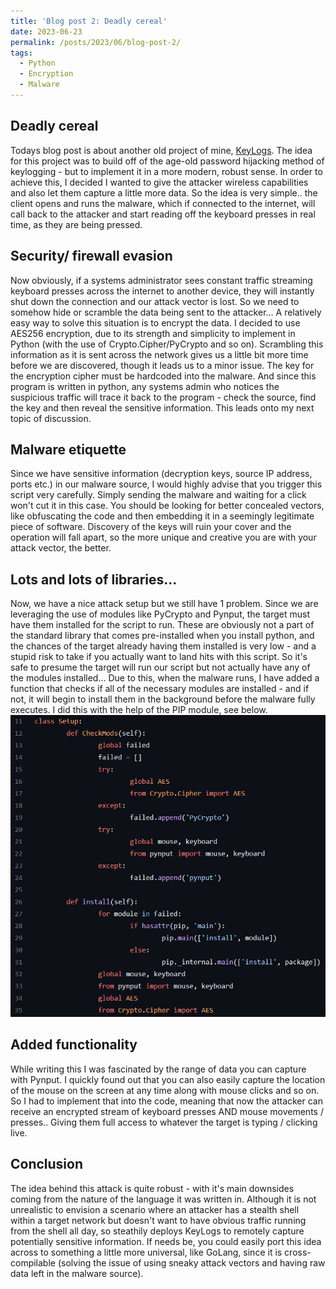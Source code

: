 ```yaml
---
title: 'Blog post 2: Deadly cereal'
date: 2023-06-23
permalink: /posts/2023/06/blog-post-2/
tags:
  - Python
  - Encryption
  - Malware
---
```



Deadly cereal
------

Todays blog post is about another old project of mine, [KeyLogs](https://github.com/j-4ck/KeyLogs). The idea for this project was to build off of the age-old password hijacking method of keylogging - but to implement it in a more modern, robust sense. In order to achieve this, I decided I wanted to give the attacker wireless capabilities and also let them capture a little more data.
So the idea is very simple.. the client opens and runs the malware, which if connected to the internet, will call back to the attacker and start reading off the keyboard presses in real time, as they are being pressed.

Security/ firewall evasion
------

Now obviously, if a systems administrator sees constant traffic streaming keyboard presses across the internet to another device, they will instantly shut down the connection and our attack vector is lost. So we need to somehow hide or scramble the data being sent to the attacker...
A relatively easy way to solve this situation is to encrypt the data. I decided to use AES256 encryption, due to its strength and simplicity to implement in Python (with the use of Crypto.Cipher/PyCrypto and so on). Scrambling this information as it is sent across the network gives us a little bit more time before we are discovered, though it leads us to a minor issue. The key for the encryption cipher must be hardcoded into the malware. And since this program is written in python, any systems admin who notices the suspicious traffic will trace it back to the program - check the source, find the key and then reveal the sensitive information. This leads onto my next topic of discussion.

Malware etiquette
------

Since we have sensitive information (decryption keys, source IP address, ports etc.) in our malware source, I would highly advise that you trigger this script very carefully. Simply sending the malware and waiting for a click won't cut it in this case. You should be looking for better concealed vectors, like obfuscating the code and then embedding it in a seemingly legitimate piece of software.
Discovery of the keys will ruin your cover and the operation will fall apart, so the more unique and creative you are with your attack vector, the better.

Lots and lots of libraries...
------

Now, we have a nice attack setup but we still have 1 problem. Since we are leveraging the use of modules like PyCrypto and Pynput, the target must have them installed for the script to run. These are obviously not a part of the standard library that comes pre-installed when you install python, and the chances of the target already having them installed is very low - and a stupid risk to take if you actually want to land hits with this script. 
So it's safe to presume the target will run our script but not actually have any of the modules installed... Due to this, when the malware runs, I have added a function that checks if all of the necessary modules are installed - and if not, it will begin to install them in the background before the malware fully executes. I did this with the help of the PIP module, see below.
![AutoImport](/images/KLautoImport.JPG)

Added functionality
------

While writing this I was fascinated by the range of data you can capture with Pynput. I quickly found out that you can also easily capture the location of the mouse on the screen at any time along with mouse clicks and so on. So I had to implement that into the code, meaning that now the attacker can receive an encrypted stream of keyboard presses AND mouse movements / presses.. Giving them full access to whatever the target is typing / clicking live.

Conclusion
------

The idea behind this attack is quite robust - with it's main downsides coming from the nature of the language it was written in. Although it is not unrealistic to envision a scenario where an attacker has a stealth shell within a target network but doesn't want to have obvious traffic running from the shell all day, so steathily deploys KeyLogs to remotely capture potentially sensitive information. If needs be, you could easily port this idea across to something a little more universal, like GoLang, since it is cross-compilable (solving the issue of using sneaky attack vectors and having raw data left in the malware source).
